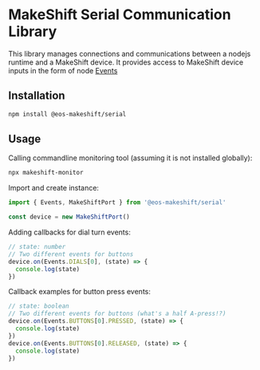 # MakeShift Serial Communication Library

This library manages connections and communications between a nodejs runtime and a MakeShift device. It provides access to MakeShift device inputs in the form of node [Events](https://nodejs.org/docs/latest-v16.x/api/events.html)

## Installation

```bash
npm install @eos-makeshift/serial
```

## Usage

Calling commandline monitoring tool (assuming it is not installed globally):

```bash
npx makeshift-monitor
```

Import and create instance:

```js
import { Events, MakeShiftPort } from '@eos-makeshift/serial'

const device = new MakeShiftPort()
```

Adding callbacks for dial turn events:

```js
// state: number
// Two different events for buttons
device.on(Events.DIALS[0], (state) => {
  console.log(state)
})
```

Callback examples for button press events:

```js
// state: boolean
// Two different events for buttons (what's a half A-press!?)
device.on(Events.BUTTONS[0].PRESSED, (state) => {
  console.log(state)
})
device.on(Events.BUTTONS[0].RELEASED, (state) => {
  console.log(state)
})
```
